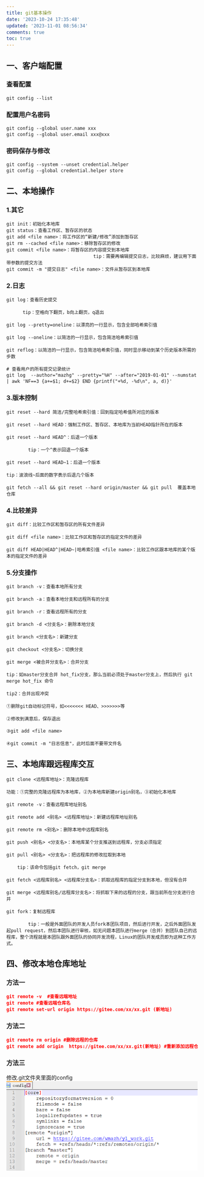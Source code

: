 ```yaml
---
title: git基本操作
date: '2023-10-24 17:35:48'
updated: '2023-11-01 08:56:34'
comments: true
toc: true
---
```




## 一、客户端配置

### 查看配置

```shell
git config --list
```

### 配置用户名密码

```shell
git config --global user.name xxx
git config --global user.email xxx@xxx
```

### 密码保存与修改

```shell
git config --system --unset credential.helper
git config --global credential.helper store
```

## 二、本地操作

### 1.其它

```shell
git init：初始化本地库
git status：查看工作区、暂存区的状态
git add <file name>：将工作区的“新建/修改”添加到暂存区
git rm --cached <file name>：移除暂存区的修改
git commit <file name>：将暂存区的内容提交到本地库
								tip：需要再编辑提交日志，比较麻烦，建议用下面带参数的提交方法
git commit -m "提交日志" <file name>：文件从暂存区到本地库
```

### 2.日志

```shell
git log：查看历史提交

	  tip：空格向下翻页，b向上翻页，q退出

git log --pretty=oneline：以漂亮的一行显示，包含全部哈希索引值

git log --oneline：以简洁的一行显示，包含简洁哈希索引值

git reflog：以简洁的一行显示，包含简洁哈希索引值，同时显示移动到某个历史版本所需的步数

# 查看用户的所有提交记录统计
git log  --author="mazhg" --pretty="%H" --after="2019-01-01" --numstat | awk 'NF==3 {a+=$1; d+=$2} END {printf("+%d, -%d\n", a, d)}'

```

### 3.版本控制

```shell
git reset --hard 简洁/完整哈希索引值：回到指定哈希值所对应的版本

git reset --hard HEAD：强制工作区、暂存区、本地库为当前HEAD指针所在的版本

git reset --hard HEAD^：后退一个版本

		tip：一个^表示回退一个版本

git reset --hard HEAD~1：后退一个版本

tip：波浪线~后面的数字表示后退几个版本

git fetch --all && git reset --hard origin/master && git pull  覆盖本地仓库
```

### 4.比较差异

```shell
git diff：比较工作区和暂存区的所有文件差异

git diff <file name>：比较工作区和暂存区的指定文件的差异

git diff HEAD|HEAD^|HEAD~|哈希索引值 <file name>：比较工作区跟本地库的某个版本的指定文件的差异
```

### 5.分支操作

```shell
git branch -v：查看本地所有分支

git branch -a：查看本地分支和远程所有的分支

git branch -r：查看远程所有的分支

git branch -d <分支名>：删除本地分支

git branch <分支名>：新建分支

git checkout <分支名>：切换分支

git merge <被合并分支名>：合并分支

tip：如master分支合并 hot_fix分支，那么当前必须处于master分支上，然后执行 git merge hot_fix 命令

tip2：合并出现冲突

①删除git自动标记符号，如<<<<<<< HEAD、>>>>>>>等

②修改到满意后，保存退出

③git add <file name>

④git commit -m "日志信息"，此时后面不要带文件名
```

## 三、本地库跟远程库交互

```shell
git clone <远程库地址>：克隆远程库

功能：①完整的克隆远程库为本地库，②为本地库新建origin别名，③初始化本地库

git remote -v：查看远程库地址别名

git remote add <别名> <远程库地址>：新建远程库地址别名

git remote rm <别名>：删除本地中远程库别名

git push <别名> <分支名>：本地库某个分支推送到远程库，分支必须指定

git pull <别名> <分支名>：把远程库的修改拉取到本地

	tip：该命令包括git fetch，git merge

git fetch <远程库别名> <远程库分支名>：抓取远程库的指定分支到本地，但没有合并

git merge <远程库别名/远程库分支名>：将抓取下来的远程的分支，跟当前所在分支进行合并

git fork：复制远程库

		tip：一般是外面团队的开发人员fork本团队项目，然后进行开发，之后外面团队发起pull request，然后本团队进行审核，如无问题本团队进行merge（合并）到团队自己的远程库，整个流程就是本团队跟外面团队的协同开发流程，Linux的团队开发成员即为这种工作方式。
```

## 四、修改本地仓库地址

### 方法一

```json
git remote -v  #查看远端地址
git remote #查看远端仓库名
git remote set-url origin https://gitee.com/xx/xx.git (新地址)
```

### 方法二

```json
git remote rm origin #删除远程的仓库
git remote add origin  https://gitee.com/xx/xx.git(新地址) #重新添加远程仓库
```

### 方法三

修改.git文件夹里面的config  
​![image.png](https://raw.githubusercontent.com/maozhg/notebook/main/pic/202310241737864.png)​

